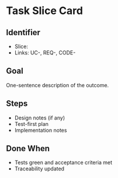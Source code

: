 # Task Slice Card

## Identifier
- Slice: <name>
- Links: UC-<id>, REQ-<id>, CODE-<module>

## Goal
One-sentence description of the outcome.

## Steps
- Design notes (if any)
- Test-first plan
- Implementation notes

## Done When
- Tests green and acceptance criteria met
- Traceability updated

